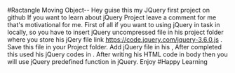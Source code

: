#Ractangle Moving Object--
Hey guise this my JQuery first project on github If you want to learn about jQuery Project leave a comment for me that's motivational for me.
First of all if you want to using jQuery in task in locally, so you have to insert jQuery uncompressed file in his project folder where you store his jQery file link https://code.jquery.com/jquery-3.6.0.js .
Save this file in your Project folder.
Add jQuery file in his <head> <script src="jquery.js"> </script> </head>, After completed this used his jQuery codes in <script></script>.
After writing his HTML code in body then you will use jQuery predefined function in jQuery.
Enjoy #Happy Learning
